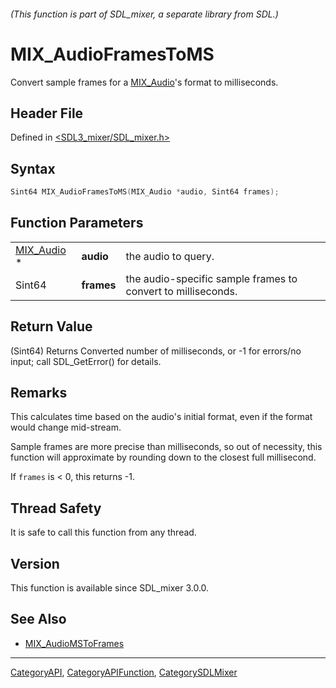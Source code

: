 ###### (This function is part of SDL_mixer, a separate library from SDL.)
# MIX_AudioFramesToMS

Convert sample frames for a [MIX_Audio](MIX_Audio)'s format to milliseconds.

## Header File

Defined in [<SDL3_mixer/SDL_mixer.h>](https://github.com/libsdl-org/SDL_mixer/blob/main/include/SDL3_mixer/SDL_mixer.h)

## Syntax

```c
Sint64 MIX_AudioFramesToMS(MIX_Audio *audio, Sint64 frames);
```

## Function Parameters

|                          |            |                                                              |
| ------------------------ | ---------- | ------------------------------------------------------------ |
| [MIX_Audio](MIX_Audio) * | **audio**  | the audio to query.                                          |
| Sint64                   | **frames** | the audio-specific sample frames to convert to milliseconds. |

## Return Value

(Sint64) Returns Converted number of milliseconds, or -1 for errors/no
input; call SDL_GetError() for details.

## Remarks

This calculates time based on the audio's initial format, even if the
format would change mid-stream.

Sample frames are more precise than milliseconds, so out of necessity, this
function will approximate by rounding down to the closest full millisecond.

If `frames` is < 0, this returns -1.

## Thread Safety

It is safe to call this function from any thread.

## Version

This function is available since SDL_mixer 3.0.0.

## See Also

- [MIX_AudioMSToFrames](MIX_AudioMSToFrames)

----
[CategoryAPI](CategoryAPI), [CategoryAPIFunction](CategoryAPIFunction), [CategorySDLMixer](CategorySDLMixer)

